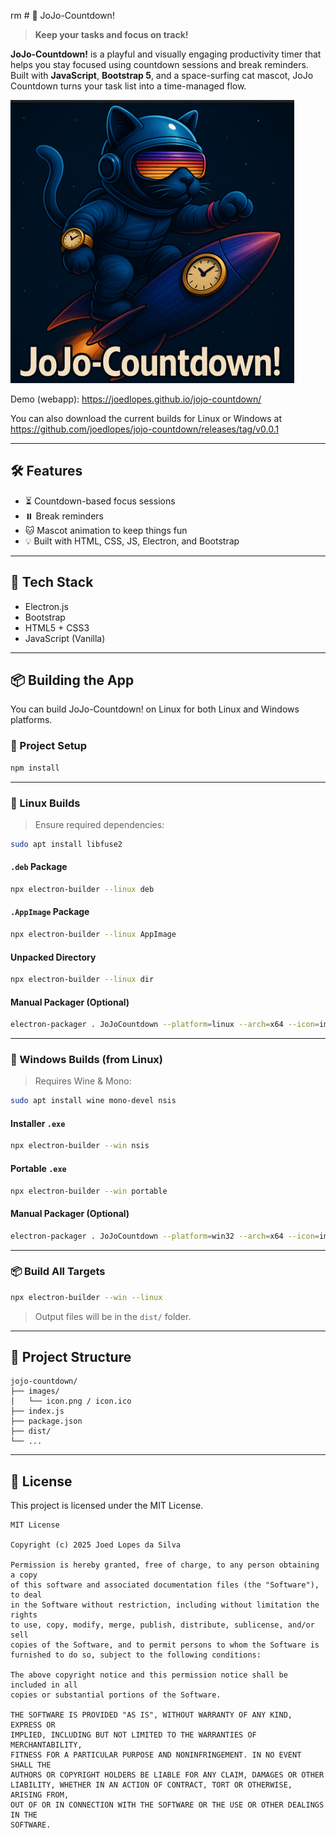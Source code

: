 rm # 🚀 JoJo-Countdown!

> **Keep your tasks and focus on track!**

**JoJo-Countdown!** is a playful and visually engaging productivity timer that helps you stay focused using countdown sessions and break reminders. Built with **JavaScript**, **Bootstrap 5**, and a space-surfing cat mascot, JoJo Countdown turns your task list into a time-managed flow. 


![JoJo Logo](assets/icons/icon.png)

Demo (webapp): https://joedlopes.github.io/jojo-countdown/

You can also download the current builds for Linux or Windows at https://github.com/joedlopes/jojo-countdown/releases/tag/v0.0.1

---

## 🛠️ Features

* ⏳ Countdown-based focus sessions
* ⏸️ Break reminders
* 🐱 Mascot animation to keep things fun
* 💡 Built with HTML, CSS, JS, Electron, and Bootstrap

---

## 🧰 Tech Stack

* Electron.js
* Bootstrap
* HTML5 + CSS3
* JavaScript (Vanilla)

---

## 📦 Building the App

You can build JoJo-Countdown! on Linux for both Linux and Windows platforms.

### 📁 Project Setup

```bash
npm install
```

---

### 🐧 Linux Builds

> Ensure required dependencies:

```bash
sudo apt install libfuse2
```

#### `.deb` Package

```bash
npx electron-builder --linux deb
```

#### `.AppImage` Package

```bash
npx electron-builder --linux AppImage
```

#### Unpacked Directory

```bash
npx electron-builder --linux dir
```

#### Manual Packager (Optional)

```bash
electron-packager . JoJoCountdown --platform=linux --arch=x64 --icon=images/icon.png --overwrite
```

---

### 🩟 Windows Builds (from Linux)

> Requires Wine & Mono:

```bash
sudo apt install wine mono-devel nsis
```

#### Installer `.exe`

```bash
npx electron-builder --win nsis
```

#### Portable `.exe`

```bash
npx electron-builder --win portable
```

#### Manual Packager (Optional)

```bash
electron-packager . JoJoCountdown --platform=win32 --arch=x64 --icon=images/icon.png --overwrite
```

---

### 📦 Build All Targets

```bash
npx electron-builder --win --linux
```

> Output files will be in the `dist/` folder.

---

## 📁 Project Structure

```
jojo-countdown/
├── images/
│   └── icon.png / icon.ico
├── index.js
├── package.json
├── dist/
└── ...
```

---

## 📄 License

This project is licensed under the MIT License.

```
MIT License

Copyright (c) 2025 Joed Lopes da Silva

Permission is hereby granted, free of charge, to any person obtaining a copy
of this software and associated documentation files (the "Software"), to deal
in the Software without restriction, including without limitation the rights
to use, copy, modify, merge, publish, distribute, sublicense, and/or sell
copies of the Software, and to permit persons to whom the Software is
furnished to do so, subject to the following conditions:

The above copyright notice and this permission notice shall be included in all
copies or substantial portions of the Software.

THE SOFTWARE IS PROVIDED "AS IS", WITHOUT WARRANTY OF ANY KIND, EXPRESS OR
IMPLIED, INCLUDING BUT NOT LIMITED TO THE WARRANTIES OF MERCHANTABILITY,
FITNESS FOR A PARTICULAR PURPOSE AND NONINFRINGEMENT. IN NO EVENT SHALL THE
AUTHORS OR COPYRIGHT HOLDERS BE LIABLE FOR ANY CLAIM, DAMAGES OR OTHER
LIABILITY, WHETHER IN AN ACTION OF CONTRACT, TORT OR OTHERWISE, ARISING FROM,
OUT OF OR IN CONNECTION WITH THE SOFTWARE OR THE USE OR OTHER DEALINGS IN THE
SOFTWARE.

```
